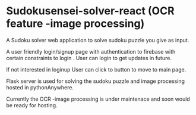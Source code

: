 # Sudokusensei-solver-react (OCR feature -image processing)

A Sudoku solver web application to solve sudoku puzzle you give as input.



A user friendly login/signup page with authentication to firebase with certain constraints to login .
User can login to get updates in future.

If not interested in loginup User can click to <Home> button to move to main page.

Flask server is used for solving the sudoku puzzle and image processing hosted in pythonAnywhere.

Currently the OCR -image processing is under maintenace and soon would be ready for hosting.
